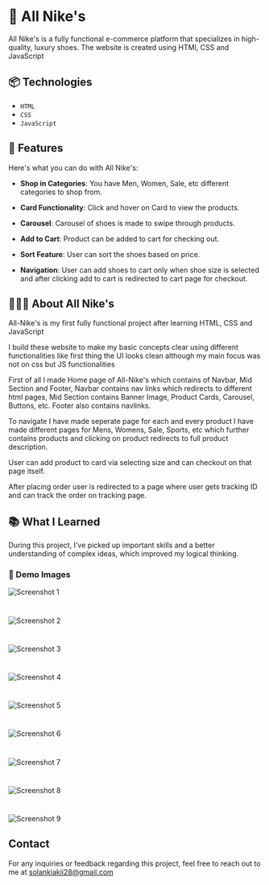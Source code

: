 
# 👟 All Nike's

All Nike's is a fully functional e-commerce platform that specializes in high-quality, luxury shoes. The website is created using HTMl, CSS and JavaScript

## 📦 Technologies


- `HTML`
- `CSS`
- `JavaScript`


## 🦄 Features

Here's what you can do with All Nike's:

- **Shop in Categories**: You have Men, Women, Sale, etc different categories to shop from.

- **Card Functionality**: Click and hover on Card to view the products.

- **Carousel**: Carousel of shoes is made to swipe through products.

- **Add to Cart**: Product can be added to cart for checking out.

- **Sort Feature**: User can sort the shoes based on price.

- **Navigation**: User can add shoes to cart only when shoe size is selected and after clicking add to cart is redirected to cart page for checkout.


## 👩🏽‍🍳 About All Nike's

All-Nike's is my first fully functional project after learning HTML, CSS and JavaScript  

I build these website to make my basic concepts clear using different functionalities like first thing the UI looks clean although my main focus was not on css but JS functionalities 

First of all I made Home page of All-Nike's which contains of Navbar, Mid Section and Footer, Navbar contains nav links which redirects to different html pages, Mid Section contains Banner Image, Product Cards, Carousel, Buttons, etc. Footer also contains navlinks. 

To navigate I have made seperate page for each and every product I have made different pages for Mens, Womens, Sale, Sports, etc which further contains products and clicking on product redirects to full product description.

User can add product to card via selecting size and can checkout on that page itself.

After placing order user is redirected to a page where user gets tracking ID and can track the order on tracking page.


## 📚 What I Learned

During this project, I've picked up important skills and a better understanding of complex ideas, which improved my logical thinking.



### 📸 Demo Images  
 
![Screenshot 1](https://i.postimg.cc/d3ZXwcmW/Screenshot-2024-03-28-180006.png)
#
![Screenshot 2](https://i.postimg.cc/qRn447VF/Screenshot-2024-03-28-180835.png)
#
 ![Screenshot 3](https://i.postimg.cc/52Zr1S4x/Screenshot-2024-03-28-180913.png)
 #
![Screenshot 4](https://i.postimg.cc/y8qh8QZr/Screenshot-2024-03-28-181008.png)
#
![Screenshot 5](https://i.postimg.cc/FFLxckQ6/Screenshot-2024-03-28-181058.png)
#
![Screenshot 6](https://i.postimg.cc/DwLVMwsp/Screenshot-2024-03-28-181131.png)
#
![Screenshot 7](https://i.postimg.cc/SN0b79YY/Screenshot-2024-03-28-181210.png)
#
![Screenshot 8](https://i.postimg.cc/d0C8Cgby/Screenshot-2024-03-28-181257.png)
#
![Screenshot 9](https://i.postimg.cc/VvfGDYwT/Screenshot-2024-03-28-183630.png)

## Contact

For any inquiries or feedback regarding this project, feel free to reach out to me at solankiakii28@gmail.com
